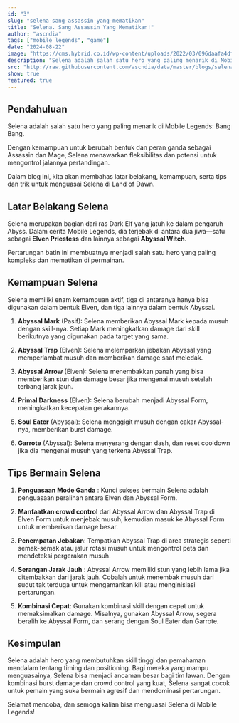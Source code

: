 ```yaml
---
id: "3"
slug: "selena-sang-assassin-yang-mematikan"
title: "Selena. Sang Assassin Yang Mematikan!"
author: "ascndia"
tags: ["mobile legends", "game"]
date: "2024-08-22"
image: "https://cms.hybrid.co.id/wp-content/uploads/2022/03/096daafa4df316340a7bd2a010ea7702_Selena_MLBB-1024x576.jpg"
description: "Selena adalah salah satu hero yang paling menarik di Mobile Legends: Bang Bang."
src: "http://raw.githubusercontent.com/ascndia/data/master/blogs/selena-sang-assassin-yang-mematikan.md"
show: true
featured: true
---
```

## Pendahuluan
Selena adalah salah satu hero yang paling menarik di Mobile Legends: Bang Bang. 

Dengan kemampuan untuk berubah bentuk dan peran ganda sebagai Assassin dan Mage, Selena menawarkan fleksibilitas dan potensi untuk mengontrol jalannya pertandingan. 

Dalam blog ini, kita akan membahas latar belakang, kemampuan, serta tips dan trik untuk menguasai Selena di Land of Dawn.
## Latar Belakang Selena
Selena merupakan bagian dari ras Dark Elf yang jatuh ke dalam pengaruh Abyss. Dalam cerita Mobile Legends, dia terjebak di antara dua jiwa—satu sebagai **Elven Priestess** dan lainnya sebagai **Abyssal Witch**. 

Pertarungan batin ini membuatnya menjadi salah satu hero yang paling kompleks dan mematikan di permainan.
## Kemampuan Selena
Selena memiliki enam kemampuan aktif, tiga di antaranya hanya bisa digunakan dalam bentuk Elven, dan tiga lainnya dalam bentuk Abyssal.

1. **Abyssal Mark** (Pasif): Selena memberikan Abyssal Mark kepada musuh dengan skill-nya. Setiap Mark meningkatkan damage dari skill berikutnya yang digunakan pada target yang sama.

2. **Abyssal Trap** (Elven): Selena melemparkan jebakan Abyssal yang memperlambat musuh dan memberikan damage saat meledak.

3. **Abyssal Arrow** (Elven): Selena menembakkan panah yang bisa memberikan stun dan damage besar jika mengenai musuh setelah terbang jarak jauh.

4. **Primal Darkness** (Elven): Selena berubah menjadi Abyssal Form, meningkatkan kecepatan gerakannya.

5. **Soul Eater** (Abyssal): Selena menggigit musuh dengan cakar Abyssal-nya, memberikan burst damage.

6. **Garrote** (Abyssal): Selena menyerang dengan dash, dan reset cooldown jika dia mengenai musuh yang terkena Abyssal Trap.

## Tips Bermain Selena
1. **Penguasaan Mode Ganda** : Kunci sukses bermain Selena adalah penguasaan peralihan antara Elven dan Abyssal Form. 

2. **Manfaatkan crowd control** dari Abyssal Arrow dan Abyssal Trap di Elven Form untuk menjebak musuh, kemudian masuk ke Abyssal Form untuk memberikan damage besar.

3. **Penempatan Jebakan**: Tempatkan Abyssal Trap di area strategis seperti semak-semak atau jalur rotasi musuh untuk mengontrol peta dan mendeteksi pergerakan musuh.

4. **Serangan Jarak Jauh** : Abyssal Arrow memiliki stun yang lebih lama jika ditembakkan dari jarak jauh. Cobalah untuk menembak musuh dari sudut tak terduga untuk mengamankan kill atau menginisiasi pertarungan.
 
5. **Kombinasi Cepat**: Gunakan kombinasi skill dengan cepat untuk memaksimalkan damage. Misalnya, gunakan Abyssal Arrow, segera beralih ke Abyssal Form, dan serang dengan Soul Eater dan Garrote.

## Kesimpulan
Selena adalah hero yang membutuhkan skill tinggi dan pemahaman mendalam tentang timing dan positioning. 
Bagi mereka yang mampu menguasainya, Selena bisa menjadi ancaman besar bagi tim lawan. 
Dengan kombinasi burst damage dan crowd control yang kuat, Selena sangat cocok untuk pemain yang suka bermain agresif dan mendominasi pertarungan.

Selamat mencoba, dan semoga kalian bisa menguasai Selena di Mobile Legends!